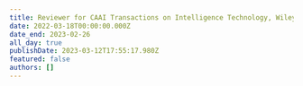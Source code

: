```yaml
---
title: Reviewer for CAAI Transactions on Intelligence Technology, Wiley 
date: 2022-03-18T00:00:00.000Z
date_end: 2023-02-26
all_day: true
publishDate: 2023-03-12T17:55:17.980Z
featured: false
authors: []
---
```

